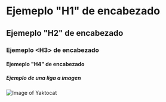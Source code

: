 # Ejemeplo "H1" de encabezado
## Ejemeplo "H2" de encabezado
### Ejemeplo \<H3\> de encabezado
#### Ejemeplo "H4" de encabezado

##### Ejemplo de una liga a imagen
![Image of Yaktocat](https://octodex.github.com/images/yaktocat.png)
